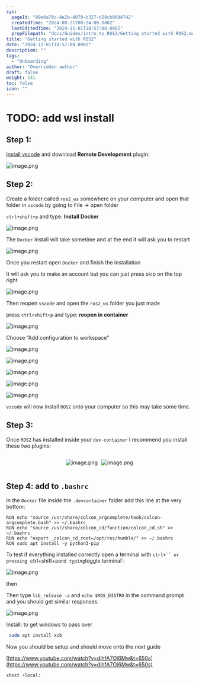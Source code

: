 ```yaml
---
sys:
  pageId: "89e0a78c-4e2b-4070-b327-d28cb0694742"
  createdTime: "2024-08-21T00:24:00.000Z"
  lastEditedTime: "2024-11-01T18:57:00.000Z"
  propFilepath: "docs/Guides/intro_to_ROS2/Getting started with ROS2.md"
title: "Getting started with ROS2"
date: "2024-11-01T18:57:00.000Z"
description: ""
tags:
  - "Onboarding"
author: "Overridden author"
draft: false
weight: 141
toc: false
icon: ""
---
```


# TODO: add wsl install

## Step 1:

[Install vscode](https://code.visualstudio.com/download) and download **Remote Development** plugin:

![image.png](https://prod-files-secure.s3.us-west-2.amazonaws.com/d518164a-d88e-44d1-a4ee-3adb3bd8bce0/efb52993-1881-4a40-b95e-6f020334f022/image.png?X-Amz-Algorithm=AWS4-HMAC-SHA256&X-Amz-Content-Sha256=UNSIGNED-PAYLOAD&X-Amz-Credential=ASIAZI2LB466VYUIVKAU%2F20250411%2Fus-west-2%2Fs3%2Faws4_request&X-Amz-Date=20250411T041050Z&X-Amz-Expires=3600&X-Amz-Security-Token=IQoJb3JpZ2luX2VjEDwaCXVzLXdlc3QtMiJGMEQCIAJRSUQ8os4OfKbNz0bjHkQmdS76xfhLz80CYbp7FqdYAiB%2Fdoc4v%2B14SMhKwQYnl1NUn%2FRjxlasAI5mvETenuCSXSqIBAi1%2F%2F%2F%2F%2F%2F%2F%2F%2F%2F8BEAAaDDYzNzQyMzE4MzgwNSIMZxcA53yQ4EanYU74KtwDKOggwTC39pLdBPQ5DkO0%2Bxy2a%2FmYWPWESIE7t5sr4GPsEkFCLJouM9peoNrZPvAOzC7gF%2FwSOUMhfeB%2Fh7nMZiW2wIiDsq2MKOXKfbAb2Yq3btJD5O8ZZSsbebiRoIbqRZG%2BXhO%2Bjz6lbIQS2MOvbTLl1c9xpLeEHfgBbIbRV6%2FjxSxv3LXrmeUheiceL2kK3ezTjpRnrjCJJPTE4VecaruAtvQF7eDEzJ6kPpjiUIZ30AyfHRKoBRi3rX5T%2Ba%2F4WtrtUvG3nq27bSrELY4AJC0DNygHqQ3RJfT0lpIVDfhJh0NdV5kJIMlZoFcGWRcDeDA5ITfwrx5qAIgO%2FbRThIr8%2BDkYDwHKux24F8rLc%2FbcdCbU5EJxspRMW8OPuTJQWqW0PDnAp%2FofutZsiO4Epa2MT9nPfYzth9SS67hQp638wM3hE5oea9bp9LILu3IFtER2S3EV5jeQ2TH30V6cb2K0%2FYEuwubKzRJhaaWflSVlWQOH6Z8926bae1x1Q%2B7ZSjxs5V5MKxnyg4Tn7I7gFtUpDtsFyemolbQaDTjoNdpL%2BAPqsdQGxuPruCCu9Rszn620Fg6%2BvyvEjolkTO0STEeCVsq%2BG1g6cp2%2F0jb1ghvMEyYals5zbWd5i1ow7avivwY6pgEO%2B4%2BWOyq8ORhBQefisHGMA8gkcM3g8uMan21SY0KCsT%2FNkLqh1DQuCeefixgbXoaHDdKZ%2F4Sxy%2Fy8Ako04WHQNtkAbvGGzIGgJURwG9N25wkGUv1dIpqHt5Am75J1LaBmY26keEhL0n2LI5hnhdvL8%2FhUCLrv38JRXg5Q%2BJMmli6f4xPwt4p9llDdylNrKdEs3PAxFRrtxu%2BHKuLgk2nu3CcRbU7c&X-Amz-Signature=d53d90c3f0a210d8037b8ffcf81880ff65fcf765dc95bae07d244c507d2f2ddf&X-Amz-SignedHeaders=host&x-id=GetObject)

## Step 2:

Create a folder called `ros2_ws` somewhere on your computer and open that folder in `vscode` by going to File → open folder 

`ctrl+shift+p` and type: **Install Docker**

![image.png](https://prod-files-secure.s3.us-west-2.amazonaws.com/d518164a-d88e-44d1-a4ee-3adb3bd8bce0/2269dc0e-1cd5-47ff-bceb-c04ad9b2eab0/image.png?X-Amz-Algorithm=AWS4-HMAC-SHA256&X-Amz-Content-Sha256=UNSIGNED-PAYLOAD&X-Amz-Credential=ASIAZI2LB466VYUIVKAU%2F20250411%2Fus-west-2%2Fs3%2Faws4_request&X-Amz-Date=20250411T041050Z&X-Amz-Expires=3600&X-Amz-Security-Token=IQoJb3JpZ2luX2VjEDwaCXVzLXdlc3QtMiJGMEQCIAJRSUQ8os4OfKbNz0bjHkQmdS76xfhLz80CYbp7FqdYAiB%2Fdoc4v%2B14SMhKwQYnl1NUn%2FRjxlasAI5mvETenuCSXSqIBAi1%2F%2F%2F%2F%2F%2F%2F%2F%2F%2F8BEAAaDDYzNzQyMzE4MzgwNSIMZxcA53yQ4EanYU74KtwDKOggwTC39pLdBPQ5DkO0%2Bxy2a%2FmYWPWESIE7t5sr4GPsEkFCLJouM9peoNrZPvAOzC7gF%2FwSOUMhfeB%2Fh7nMZiW2wIiDsq2MKOXKfbAb2Yq3btJD5O8ZZSsbebiRoIbqRZG%2BXhO%2Bjz6lbIQS2MOvbTLl1c9xpLeEHfgBbIbRV6%2FjxSxv3LXrmeUheiceL2kK3ezTjpRnrjCJJPTE4VecaruAtvQF7eDEzJ6kPpjiUIZ30AyfHRKoBRi3rX5T%2Ba%2F4WtrtUvG3nq27bSrELY4AJC0DNygHqQ3RJfT0lpIVDfhJh0NdV5kJIMlZoFcGWRcDeDA5ITfwrx5qAIgO%2FbRThIr8%2BDkYDwHKux24F8rLc%2FbcdCbU5EJxspRMW8OPuTJQWqW0PDnAp%2FofutZsiO4Epa2MT9nPfYzth9SS67hQp638wM3hE5oea9bp9LILu3IFtER2S3EV5jeQ2TH30V6cb2K0%2FYEuwubKzRJhaaWflSVlWQOH6Z8926bae1x1Q%2B7ZSjxs5V5MKxnyg4Tn7I7gFtUpDtsFyemolbQaDTjoNdpL%2BAPqsdQGxuPruCCu9Rszn620Fg6%2BvyvEjolkTO0STEeCVsq%2BG1g6cp2%2F0jb1ghvMEyYals5zbWd5i1ow7avivwY6pgEO%2B4%2BWOyq8ORhBQefisHGMA8gkcM3g8uMan21SY0KCsT%2FNkLqh1DQuCeefixgbXoaHDdKZ%2F4Sxy%2Fy8Ako04WHQNtkAbvGGzIGgJURwG9N25wkGUv1dIpqHt5Am75J1LaBmY26keEhL0n2LI5hnhdvL8%2FhUCLrv38JRXg5Q%2BJMmli6f4xPwt4p9llDdylNrKdEs3PAxFRrtxu%2BHKuLgk2nu3CcRbU7c&X-Amz-Signature=399e4154bad124ffa7b30037da8355e86378c9f981d0fd8672c83a84b2cfafa3&X-Amz-SignedHeaders=host&x-id=GetObject)

The `Docker` install will take sometime and at the end it will ask you to restart

![image.png](https://prod-files-secure.s3.us-west-2.amazonaws.com/d518164a-d88e-44d1-a4ee-3adb3bd8bce0/ed233f78-be33-4b1f-b89c-9c346c0e961e/image.png?X-Amz-Algorithm=AWS4-HMAC-SHA256&X-Amz-Content-Sha256=UNSIGNED-PAYLOAD&X-Amz-Credential=ASIAZI2LB466VYUIVKAU%2F20250411%2Fus-west-2%2Fs3%2Faws4_request&X-Amz-Date=20250411T041050Z&X-Amz-Expires=3600&X-Amz-Security-Token=IQoJb3JpZ2luX2VjEDwaCXVzLXdlc3QtMiJGMEQCIAJRSUQ8os4OfKbNz0bjHkQmdS76xfhLz80CYbp7FqdYAiB%2Fdoc4v%2B14SMhKwQYnl1NUn%2FRjxlasAI5mvETenuCSXSqIBAi1%2F%2F%2F%2F%2F%2F%2F%2F%2F%2F8BEAAaDDYzNzQyMzE4MzgwNSIMZxcA53yQ4EanYU74KtwDKOggwTC39pLdBPQ5DkO0%2Bxy2a%2FmYWPWESIE7t5sr4GPsEkFCLJouM9peoNrZPvAOzC7gF%2FwSOUMhfeB%2Fh7nMZiW2wIiDsq2MKOXKfbAb2Yq3btJD5O8ZZSsbebiRoIbqRZG%2BXhO%2Bjz6lbIQS2MOvbTLl1c9xpLeEHfgBbIbRV6%2FjxSxv3LXrmeUheiceL2kK3ezTjpRnrjCJJPTE4VecaruAtvQF7eDEzJ6kPpjiUIZ30AyfHRKoBRi3rX5T%2Ba%2F4WtrtUvG3nq27bSrELY4AJC0DNygHqQ3RJfT0lpIVDfhJh0NdV5kJIMlZoFcGWRcDeDA5ITfwrx5qAIgO%2FbRThIr8%2BDkYDwHKux24F8rLc%2FbcdCbU5EJxspRMW8OPuTJQWqW0PDnAp%2FofutZsiO4Epa2MT9nPfYzth9SS67hQp638wM3hE5oea9bp9LILu3IFtER2S3EV5jeQ2TH30V6cb2K0%2FYEuwubKzRJhaaWflSVlWQOH6Z8926bae1x1Q%2B7ZSjxs5V5MKxnyg4Tn7I7gFtUpDtsFyemolbQaDTjoNdpL%2BAPqsdQGxuPruCCu9Rszn620Fg6%2BvyvEjolkTO0STEeCVsq%2BG1g6cp2%2F0jb1ghvMEyYals5zbWd5i1ow7avivwY6pgEO%2B4%2BWOyq8ORhBQefisHGMA8gkcM3g8uMan21SY0KCsT%2FNkLqh1DQuCeefixgbXoaHDdKZ%2F4Sxy%2Fy8Ako04WHQNtkAbvGGzIGgJURwG9N25wkGUv1dIpqHt5Am75J1LaBmY26keEhL0n2LI5hnhdvL8%2FhUCLrv38JRXg5Q%2BJMmli6f4xPwt4p9llDdylNrKdEs3PAxFRrtxu%2BHKuLgk2nu3CcRbU7c&X-Amz-Signature=9485e03d050b3733b083a587754b71fa04aae03b203b82654621c4df776865a5&X-Amz-SignedHeaders=host&x-id=GetObject)

Once you restart open `Docker` and finish the installation

It will ask you to make an account but you can just press skip on the top right

![image.png](https://prod-files-secure.s3.us-west-2.amazonaws.com/d518164a-d88e-44d1-a4ee-3adb3bd8bce0/21010ad9-1659-4fd9-9f59-9932a09b2a3d/image.png?X-Amz-Algorithm=AWS4-HMAC-SHA256&X-Amz-Content-Sha256=UNSIGNED-PAYLOAD&X-Amz-Credential=ASIAZI2LB466VYUIVKAU%2F20250411%2Fus-west-2%2Fs3%2Faws4_request&X-Amz-Date=20250411T041050Z&X-Amz-Expires=3600&X-Amz-Security-Token=IQoJb3JpZ2luX2VjEDwaCXVzLXdlc3QtMiJGMEQCIAJRSUQ8os4OfKbNz0bjHkQmdS76xfhLz80CYbp7FqdYAiB%2Fdoc4v%2B14SMhKwQYnl1NUn%2FRjxlasAI5mvETenuCSXSqIBAi1%2F%2F%2F%2F%2F%2F%2F%2F%2F%2F8BEAAaDDYzNzQyMzE4MzgwNSIMZxcA53yQ4EanYU74KtwDKOggwTC39pLdBPQ5DkO0%2Bxy2a%2FmYWPWESIE7t5sr4GPsEkFCLJouM9peoNrZPvAOzC7gF%2FwSOUMhfeB%2Fh7nMZiW2wIiDsq2MKOXKfbAb2Yq3btJD5O8ZZSsbebiRoIbqRZG%2BXhO%2Bjz6lbIQS2MOvbTLl1c9xpLeEHfgBbIbRV6%2FjxSxv3LXrmeUheiceL2kK3ezTjpRnrjCJJPTE4VecaruAtvQF7eDEzJ6kPpjiUIZ30AyfHRKoBRi3rX5T%2Ba%2F4WtrtUvG3nq27bSrELY4AJC0DNygHqQ3RJfT0lpIVDfhJh0NdV5kJIMlZoFcGWRcDeDA5ITfwrx5qAIgO%2FbRThIr8%2BDkYDwHKux24F8rLc%2FbcdCbU5EJxspRMW8OPuTJQWqW0PDnAp%2FofutZsiO4Epa2MT9nPfYzth9SS67hQp638wM3hE5oea9bp9LILu3IFtER2S3EV5jeQ2TH30V6cb2K0%2FYEuwubKzRJhaaWflSVlWQOH6Z8926bae1x1Q%2B7ZSjxs5V5MKxnyg4Tn7I7gFtUpDtsFyemolbQaDTjoNdpL%2BAPqsdQGxuPruCCu9Rszn620Fg6%2BvyvEjolkTO0STEeCVsq%2BG1g6cp2%2F0jb1ghvMEyYals5zbWd5i1ow7avivwY6pgEO%2B4%2BWOyq8ORhBQefisHGMA8gkcM3g8uMan21SY0KCsT%2FNkLqh1DQuCeefixgbXoaHDdKZ%2F4Sxy%2Fy8Ako04WHQNtkAbvGGzIGgJURwG9N25wkGUv1dIpqHt5Am75J1LaBmY26keEhL0n2LI5hnhdvL8%2FhUCLrv38JRXg5Q%2BJMmli6f4xPwt4p9llDdylNrKdEs3PAxFRrtxu%2BHKuLgk2nu3CcRbU7c&X-Amz-Signature=42dda40c8a73da50477adacbdff428d7b56caf3bffeadf458b98e7da6d09fc4f&X-Amz-SignedHeaders=host&x-id=GetObject)

Then reopen `vscode` and open the `ros2_ws` folder you just made

press `ctrl+shift+p` and type: **reopen in container**

![image.png](https://prod-files-secure.s3.us-west-2.amazonaws.com/d518164a-d88e-44d1-a4ee-3adb3bd8bce0/4e93b8c2-41ad-488c-8095-c74205196118/image.png?X-Amz-Algorithm=AWS4-HMAC-SHA256&X-Amz-Content-Sha256=UNSIGNED-PAYLOAD&X-Amz-Credential=ASIAZI2LB466VYUIVKAU%2F20250411%2Fus-west-2%2Fs3%2Faws4_request&X-Amz-Date=20250411T041050Z&X-Amz-Expires=3600&X-Amz-Security-Token=IQoJb3JpZ2luX2VjEDwaCXVzLXdlc3QtMiJGMEQCIAJRSUQ8os4OfKbNz0bjHkQmdS76xfhLz80CYbp7FqdYAiB%2Fdoc4v%2B14SMhKwQYnl1NUn%2FRjxlasAI5mvETenuCSXSqIBAi1%2F%2F%2F%2F%2F%2F%2F%2F%2F%2F8BEAAaDDYzNzQyMzE4MzgwNSIMZxcA53yQ4EanYU74KtwDKOggwTC39pLdBPQ5DkO0%2Bxy2a%2FmYWPWESIE7t5sr4GPsEkFCLJouM9peoNrZPvAOzC7gF%2FwSOUMhfeB%2Fh7nMZiW2wIiDsq2MKOXKfbAb2Yq3btJD5O8ZZSsbebiRoIbqRZG%2BXhO%2Bjz6lbIQS2MOvbTLl1c9xpLeEHfgBbIbRV6%2FjxSxv3LXrmeUheiceL2kK3ezTjpRnrjCJJPTE4VecaruAtvQF7eDEzJ6kPpjiUIZ30AyfHRKoBRi3rX5T%2Ba%2F4WtrtUvG3nq27bSrELY4AJC0DNygHqQ3RJfT0lpIVDfhJh0NdV5kJIMlZoFcGWRcDeDA5ITfwrx5qAIgO%2FbRThIr8%2BDkYDwHKux24F8rLc%2FbcdCbU5EJxspRMW8OPuTJQWqW0PDnAp%2FofutZsiO4Epa2MT9nPfYzth9SS67hQp638wM3hE5oea9bp9LILu3IFtER2S3EV5jeQ2TH30V6cb2K0%2FYEuwubKzRJhaaWflSVlWQOH6Z8926bae1x1Q%2B7ZSjxs5V5MKxnyg4Tn7I7gFtUpDtsFyemolbQaDTjoNdpL%2BAPqsdQGxuPruCCu9Rszn620Fg6%2BvyvEjolkTO0STEeCVsq%2BG1g6cp2%2F0jb1ghvMEyYals5zbWd5i1ow7avivwY6pgEO%2B4%2BWOyq8ORhBQefisHGMA8gkcM3g8uMan21SY0KCsT%2FNkLqh1DQuCeefixgbXoaHDdKZ%2F4Sxy%2Fy8Ako04WHQNtkAbvGGzIGgJURwG9N25wkGUv1dIpqHt5Am75J1LaBmY26keEhL0n2LI5hnhdvL8%2FhUCLrv38JRXg5Q%2BJMmli6f4xPwt4p9llDdylNrKdEs3PAxFRrtxu%2BHKuLgk2nu3CcRbU7c&X-Amz-Signature=53fbdc1aec6c046ef74b349209751dc686d91fee7780bbd349d135ece409203a&X-Amz-SignedHeaders=host&x-id=GetObject)

Choose “Add configuration to workspace”

![image.png](https://prod-files-secure.s3.us-west-2.amazonaws.com/d518164a-d88e-44d1-a4ee-3adb3bd8bce0/9560b282-5060-4989-ba37-97e7b2c22476/image.png?X-Amz-Algorithm=AWS4-HMAC-SHA256&X-Amz-Content-Sha256=UNSIGNED-PAYLOAD&X-Amz-Credential=ASIAZI2LB466VYUIVKAU%2F20250411%2Fus-west-2%2Fs3%2Faws4_request&X-Amz-Date=20250411T041050Z&X-Amz-Expires=3600&X-Amz-Security-Token=IQoJb3JpZ2luX2VjEDwaCXVzLXdlc3QtMiJGMEQCIAJRSUQ8os4OfKbNz0bjHkQmdS76xfhLz80CYbp7FqdYAiB%2Fdoc4v%2B14SMhKwQYnl1NUn%2FRjxlasAI5mvETenuCSXSqIBAi1%2F%2F%2F%2F%2F%2F%2F%2F%2F%2F8BEAAaDDYzNzQyMzE4MzgwNSIMZxcA53yQ4EanYU74KtwDKOggwTC39pLdBPQ5DkO0%2Bxy2a%2FmYWPWESIE7t5sr4GPsEkFCLJouM9peoNrZPvAOzC7gF%2FwSOUMhfeB%2Fh7nMZiW2wIiDsq2MKOXKfbAb2Yq3btJD5O8ZZSsbebiRoIbqRZG%2BXhO%2Bjz6lbIQS2MOvbTLl1c9xpLeEHfgBbIbRV6%2FjxSxv3LXrmeUheiceL2kK3ezTjpRnrjCJJPTE4VecaruAtvQF7eDEzJ6kPpjiUIZ30AyfHRKoBRi3rX5T%2Ba%2F4WtrtUvG3nq27bSrELY4AJC0DNygHqQ3RJfT0lpIVDfhJh0NdV5kJIMlZoFcGWRcDeDA5ITfwrx5qAIgO%2FbRThIr8%2BDkYDwHKux24F8rLc%2FbcdCbU5EJxspRMW8OPuTJQWqW0PDnAp%2FofutZsiO4Epa2MT9nPfYzth9SS67hQp638wM3hE5oea9bp9LILu3IFtER2S3EV5jeQ2TH30V6cb2K0%2FYEuwubKzRJhaaWflSVlWQOH6Z8926bae1x1Q%2B7ZSjxs5V5MKxnyg4Tn7I7gFtUpDtsFyemolbQaDTjoNdpL%2BAPqsdQGxuPruCCu9Rszn620Fg6%2BvyvEjolkTO0STEeCVsq%2BG1g6cp2%2F0jb1ghvMEyYals5zbWd5i1ow7avivwY6pgEO%2B4%2BWOyq8ORhBQefisHGMA8gkcM3g8uMan21SY0KCsT%2FNkLqh1DQuCeefixgbXoaHDdKZ%2F4Sxy%2Fy8Ako04WHQNtkAbvGGzIGgJURwG9N25wkGUv1dIpqHt5Am75J1LaBmY26keEhL0n2LI5hnhdvL8%2FhUCLrv38JRXg5Q%2BJMmli6f4xPwt4p9llDdylNrKdEs3PAxFRrtxu%2BHKuLgk2nu3CcRbU7c&X-Amz-Signature=6339fa949087b0830ee1214578afc96363f8487580e7603853a72550b7a61464&X-Amz-SignedHeaders=host&x-id=GetObject)

![image.png](https://prod-files-secure.s3.us-west-2.amazonaws.com/d518164a-d88e-44d1-a4ee-3adb3bd8bce0/2ee63f81-886b-48e8-a553-dc6e5eac99e4/image.png?X-Amz-Algorithm=AWS4-HMAC-SHA256&X-Amz-Content-Sha256=UNSIGNED-PAYLOAD&X-Amz-Credential=ASIAZI2LB466VYUIVKAU%2F20250411%2Fus-west-2%2Fs3%2Faws4_request&X-Amz-Date=20250411T041050Z&X-Amz-Expires=3600&X-Amz-Security-Token=IQoJb3JpZ2luX2VjEDwaCXVzLXdlc3QtMiJGMEQCIAJRSUQ8os4OfKbNz0bjHkQmdS76xfhLz80CYbp7FqdYAiB%2Fdoc4v%2B14SMhKwQYnl1NUn%2FRjxlasAI5mvETenuCSXSqIBAi1%2F%2F%2F%2F%2F%2F%2F%2F%2F%2F8BEAAaDDYzNzQyMzE4MzgwNSIMZxcA53yQ4EanYU74KtwDKOggwTC39pLdBPQ5DkO0%2Bxy2a%2FmYWPWESIE7t5sr4GPsEkFCLJouM9peoNrZPvAOzC7gF%2FwSOUMhfeB%2Fh7nMZiW2wIiDsq2MKOXKfbAb2Yq3btJD5O8ZZSsbebiRoIbqRZG%2BXhO%2Bjz6lbIQS2MOvbTLl1c9xpLeEHfgBbIbRV6%2FjxSxv3LXrmeUheiceL2kK3ezTjpRnrjCJJPTE4VecaruAtvQF7eDEzJ6kPpjiUIZ30AyfHRKoBRi3rX5T%2Ba%2F4WtrtUvG3nq27bSrELY4AJC0DNygHqQ3RJfT0lpIVDfhJh0NdV5kJIMlZoFcGWRcDeDA5ITfwrx5qAIgO%2FbRThIr8%2BDkYDwHKux24F8rLc%2FbcdCbU5EJxspRMW8OPuTJQWqW0PDnAp%2FofutZsiO4Epa2MT9nPfYzth9SS67hQp638wM3hE5oea9bp9LILu3IFtER2S3EV5jeQ2TH30V6cb2K0%2FYEuwubKzRJhaaWflSVlWQOH6Z8926bae1x1Q%2B7ZSjxs5V5MKxnyg4Tn7I7gFtUpDtsFyemolbQaDTjoNdpL%2BAPqsdQGxuPruCCu9Rszn620Fg6%2BvyvEjolkTO0STEeCVsq%2BG1g6cp2%2F0jb1ghvMEyYals5zbWd5i1ow7avivwY6pgEO%2B4%2BWOyq8ORhBQefisHGMA8gkcM3g8uMan21SY0KCsT%2FNkLqh1DQuCeefixgbXoaHDdKZ%2F4Sxy%2Fy8Ako04WHQNtkAbvGGzIGgJURwG9N25wkGUv1dIpqHt5Am75J1LaBmY26keEhL0n2LI5hnhdvL8%2FhUCLrv38JRXg5Q%2BJMmli6f4xPwt4p9llDdylNrKdEs3PAxFRrtxu%2BHKuLgk2nu3CcRbU7c&X-Amz-Signature=edfc0b3287824c3b27e35b95ab3d471412bfdb4f25647b171df224530d964e4d&X-Amz-SignedHeaders=host&x-id=GetObject)

![image.png](https://prod-files-secure.s3.us-west-2.amazonaws.com/d518164a-d88e-44d1-a4ee-3adb3bd8bce0/ae1580b2-b048-407e-aed9-b584224a7a04/image.png?X-Amz-Algorithm=AWS4-HMAC-SHA256&X-Amz-Content-Sha256=UNSIGNED-PAYLOAD&X-Amz-Credential=ASIAZI2LB466VYUIVKAU%2F20250411%2Fus-west-2%2Fs3%2Faws4_request&X-Amz-Date=20250411T041050Z&X-Amz-Expires=3600&X-Amz-Security-Token=IQoJb3JpZ2luX2VjEDwaCXVzLXdlc3QtMiJGMEQCIAJRSUQ8os4OfKbNz0bjHkQmdS76xfhLz80CYbp7FqdYAiB%2Fdoc4v%2B14SMhKwQYnl1NUn%2FRjxlasAI5mvETenuCSXSqIBAi1%2F%2F%2F%2F%2F%2F%2F%2F%2F%2F8BEAAaDDYzNzQyMzE4MzgwNSIMZxcA53yQ4EanYU74KtwDKOggwTC39pLdBPQ5DkO0%2Bxy2a%2FmYWPWESIE7t5sr4GPsEkFCLJouM9peoNrZPvAOzC7gF%2FwSOUMhfeB%2Fh7nMZiW2wIiDsq2MKOXKfbAb2Yq3btJD5O8ZZSsbebiRoIbqRZG%2BXhO%2Bjz6lbIQS2MOvbTLl1c9xpLeEHfgBbIbRV6%2FjxSxv3LXrmeUheiceL2kK3ezTjpRnrjCJJPTE4VecaruAtvQF7eDEzJ6kPpjiUIZ30AyfHRKoBRi3rX5T%2Ba%2F4WtrtUvG3nq27bSrELY4AJC0DNygHqQ3RJfT0lpIVDfhJh0NdV5kJIMlZoFcGWRcDeDA5ITfwrx5qAIgO%2FbRThIr8%2BDkYDwHKux24F8rLc%2FbcdCbU5EJxspRMW8OPuTJQWqW0PDnAp%2FofutZsiO4Epa2MT9nPfYzth9SS67hQp638wM3hE5oea9bp9LILu3IFtER2S3EV5jeQ2TH30V6cb2K0%2FYEuwubKzRJhaaWflSVlWQOH6Z8926bae1x1Q%2B7ZSjxs5V5MKxnyg4Tn7I7gFtUpDtsFyemolbQaDTjoNdpL%2BAPqsdQGxuPruCCu9Rszn620Fg6%2BvyvEjolkTO0STEeCVsq%2BG1g6cp2%2F0jb1ghvMEyYals5zbWd5i1ow7avivwY6pgEO%2B4%2BWOyq8ORhBQefisHGMA8gkcM3g8uMan21SY0KCsT%2FNkLqh1DQuCeefixgbXoaHDdKZ%2F4Sxy%2Fy8Ako04WHQNtkAbvGGzIGgJURwG9N25wkGUv1dIpqHt5Am75J1LaBmY26keEhL0n2LI5hnhdvL8%2FhUCLrv38JRXg5Q%2BJMmli6f4xPwt4p9llDdylNrKdEs3PAxFRrtxu%2BHKuLgk2nu3CcRbU7c&X-Amz-Signature=412faf5ebe2c374bbc33412a8b08cf9b966f3fee30ab18dfaa6521ec7559ea35&X-Amz-SignedHeaders=host&x-id=GetObject)

![image.png](https://prod-files-secure.s3.us-west-2.amazonaws.com/d518164a-d88e-44d1-a4ee-3adb3bd8bce0/53255b28-f75e-430f-b9e3-c0ac8577e42b/image.png?X-Amz-Algorithm=AWS4-HMAC-SHA256&X-Amz-Content-Sha256=UNSIGNED-PAYLOAD&X-Amz-Credential=ASIAZI2LB466VYUIVKAU%2F20250411%2Fus-west-2%2Fs3%2Faws4_request&X-Amz-Date=20250411T041050Z&X-Amz-Expires=3600&X-Amz-Security-Token=IQoJb3JpZ2luX2VjEDwaCXVzLXdlc3QtMiJGMEQCIAJRSUQ8os4OfKbNz0bjHkQmdS76xfhLz80CYbp7FqdYAiB%2Fdoc4v%2B14SMhKwQYnl1NUn%2FRjxlasAI5mvETenuCSXSqIBAi1%2F%2F%2F%2F%2F%2F%2F%2F%2F%2F8BEAAaDDYzNzQyMzE4MzgwNSIMZxcA53yQ4EanYU74KtwDKOggwTC39pLdBPQ5DkO0%2Bxy2a%2FmYWPWESIE7t5sr4GPsEkFCLJouM9peoNrZPvAOzC7gF%2FwSOUMhfeB%2Fh7nMZiW2wIiDsq2MKOXKfbAb2Yq3btJD5O8ZZSsbebiRoIbqRZG%2BXhO%2Bjz6lbIQS2MOvbTLl1c9xpLeEHfgBbIbRV6%2FjxSxv3LXrmeUheiceL2kK3ezTjpRnrjCJJPTE4VecaruAtvQF7eDEzJ6kPpjiUIZ30AyfHRKoBRi3rX5T%2Ba%2F4WtrtUvG3nq27bSrELY4AJC0DNygHqQ3RJfT0lpIVDfhJh0NdV5kJIMlZoFcGWRcDeDA5ITfwrx5qAIgO%2FbRThIr8%2BDkYDwHKux24F8rLc%2FbcdCbU5EJxspRMW8OPuTJQWqW0PDnAp%2FofutZsiO4Epa2MT9nPfYzth9SS67hQp638wM3hE5oea9bp9LILu3IFtER2S3EV5jeQ2TH30V6cb2K0%2FYEuwubKzRJhaaWflSVlWQOH6Z8926bae1x1Q%2B7ZSjxs5V5MKxnyg4Tn7I7gFtUpDtsFyemolbQaDTjoNdpL%2BAPqsdQGxuPruCCu9Rszn620Fg6%2BvyvEjolkTO0STEeCVsq%2BG1g6cp2%2F0jb1ghvMEyYals5zbWd5i1ow7avivwY6pgEO%2B4%2BWOyq8ORhBQefisHGMA8gkcM3g8uMan21SY0KCsT%2FNkLqh1DQuCeefixgbXoaHDdKZ%2F4Sxy%2Fy8Ako04WHQNtkAbvGGzIGgJURwG9N25wkGUv1dIpqHt5Am75J1LaBmY26keEhL0n2LI5hnhdvL8%2FhUCLrv38JRXg5Q%2BJMmli6f4xPwt4p9llDdylNrKdEs3PAxFRrtxu%2BHKuLgk2nu3CcRbU7c&X-Amz-Signature=019930d88e43066b9d1c0c9d52e0b290fe9b2003da95495a542e47e57c0abc80&X-Amz-SignedHeaders=host&x-id=GetObject)

![image.png](https://prod-files-secure.s3.us-west-2.amazonaws.com/d518164a-d88e-44d1-a4ee-3adb3bd8bce0/7c562767-5af9-4ffb-97d1-327bcdf4ee00/image.png?X-Amz-Algorithm=AWS4-HMAC-SHA256&X-Amz-Content-Sha256=UNSIGNED-PAYLOAD&X-Amz-Credential=ASIAZI2LB466VYUIVKAU%2F20250411%2Fus-west-2%2Fs3%2Faws4_request&X-Amz-Date=20250411T041050Z&X-Amz-Expires=3600&X-Amz-Security-Token=IQoJb3JpZ2luX2VjEDwaCXVzLXdlc3QtMiJGMEQCIAJRSUQ8os4OfKbNz0bjHkQmdS76xfhLz80CYbp7FqdYAiB%2Fdoc4v%2B14SMhKwQYnl1NUn%2FRjxlasAI5mvETenuCSXSqIBAi1%2F%2F%2F%2F%2F%2F%2F%2F%2F%2F8BEAAaDDYzNzQyMzE4MzgwNSIMZxcA53yQ4EanYU74KtwDKOggwTC39pLdBPQ5DkO0%2Bxy2a%2FmYWPWESIE7t5sr4GPsEkFCLJouM9peoNrZPvAOzC7gF%2FwSOUMhfeB%2Fh7nMZiW2wIiDsq2MKOXKfbAb2Yq3btJD5O8ZZSsbebiRoIbqRZG%2BXhO%2Bjz6lbIQS2MOvbTLl1c9xpLeEHfgBbIbRV6%2FjxSxv3LXrmeUheiceL2kK3ezTjpRnrjCJJPTE4VecaruAtvQF7eDEzJ6kPpjiUIZ30AyfHRKoBRi3rX5T%2Ba%2F4WtrtUvG3nq27bSrELY4AJC0DNygHqQ3RJfT0lpIVDfhJh0NdV5kJIMlZoFcGWRcDeDA5ITfwrx5qAIgO%2FbRThIr8%2BDkYDwHKux24F8rLc%2FbcdCbU5EJxspRMW8OPuTJQWqW0PDnAp%2FofutZsiO4Epa2MT9nPfYzth9SS67hQp638wM3hE5oea9bp9LILu3IFtER2S3EV5jeQ2TH30V6cb2K0%2FYEuwubKzRJhaaWflSVlWQOH6Z8926bae1x1Q%2B7ZSjxs5V5MKxnyg4Tn7I7gFtUpDtsFyemolbQaDTjoNdpL%2BAPqsdQGxuPruCCu9Rszn620Fg6%2BvyvEjolkTO0STEeCVsq%2BG1g6cp2%2F0jb1ghvMEyYals5zbWd5i1ow7avivwY6pgEO%2B4%2BWOyq8ORhBQefisHGMA8gkcM3g8uMan21SY0KCsT%2FNkLqh1DQuCeefixgbXoaHDdKZ%2F4Sxy%2Fy8Ako04WHQNtkAbvGGzIGgJURwG9N25wkGUv1dIpqHt5Am75J1LaBmY26keEhL0n2LI5hnhdvL8%2FhUCLrv38JRXg5Q%2BJMmli6f4xPwt4p9llDdylNrKdEs3PAxFRrtxu%2BHKuLgk2nu3CcRbU7c&X-Amz-Signature=b2adcbc9ad30a2ffd2a6f11a6e2e1684235c82bbb66420aa152fae5fd95ba7c8&X-Amz-SignedHeaders=host&x-id=GetObject)

`vscode` will now install `ROS2` onto your computer so this may take some time.

## Step 3:

Once `ROS2` has installed inside your `dev-container` I recommend you install these two plugins:

<div style="display: flex;flex-direction: row; column-gap:10px; max-width: 630px;justify-content: center;">
<div>

![image.png](https://prod-files-secure.s3.us-west-2.amazonaws.com/d518164a-d88e-44d1-a4ee-3adb3bd8bce0/3fc3d550-5a54-4ba1-ba6b-faa01cdb7369/image.png?X-Amz-Algorithm=AWS4-HMAC-SHA256&X-Amz-Content-Sha256=UNSIGNED-PAYLOAD&X-Amz-Credential=ASIAZI2LB466R7C3MEGI%2F20250411%2Fus-west-2%2Fs3%2Faws4_request&X-Amz-Date=20250411T041052Z&X-Amz-Expires=3600&X-Amz-Security-Token=IQoJb3JpZ2luX2VjEDwaCXVzLXdlc3QtMiJHMEUCIQCCje92WEX1BmbCrbN3byKXJf4muwUhvtqstevAw1NNyAIgGLcAK2D5uviTazICzKRIPR3GmfCmxpI1rKdKNdtj%2FP4qiAQItf%2F%2F%2F%2F%2F%2F%2F%2F%2F%2FARAAGgw2Mzc0MjMxODM4MDUiDCu2ur%2BxGA4GP%2FAQPircA2LoDmIwpwd0xo%2BNJFYH0NEWs%2BN%2FgMoC6onQHbPrNY0DW1bOqycTjVEdhDjcQNA%2Ff%2Fp0Ajo5UsHEPY%2BrRiX%2BJy4fY21z7lFEnd%2BqJ7e%2BXvv1xLbY0mxGwzhCJ3clYnapGlap7Dzp6oKBSMwi5Ob2hVaujG0g6DRwy35ATjv2oSFQQOv2VfipdQvpm7hGER3Xy6NPcDZJqpTwCjND7d7vO2d0i%2FSirzfcHy9WXRn5LfPtthIC1E87rFrl05L12wRpVVHk9HbVlBVQ%2FWSo2%2FCNra8f97VC2JAG4zaOAL8YeppeXNqRvq7E5tANgxnlMZL2ixO6SlzgijWKmK4kAYEcJPfRFpVdbI74cqveBPlR0su66LYfSqGtmGhhaH6janVy4WBHbKQcgq2DxgO3DKBKIR4KAPdUPPv20c8nzy1nb3zj2aIAOhAbOam%2BoZl0jtjr7OTxY8NpAeRfyrLSwcEBED5KCJyxKOkU4qN11AIqOlLTTUhufMuXj1MIfJzfoNOjMCnjD3X809Iz0s7lJ%2BoofzO%2Fkg01C1RMYR2So1X%2B5sLQWWvHvEOyo%2Fbw7IwuM1rd4PDWCo%2BbhtqVEvk4fqf90L7OTl7GqWw9EoZU7z5dFClsRtbc0VUxCLaUbvyFMLyr4r8GOqUBIiwzT7uf8k%2BmHUloJaEYczeILZe5E8%2BigXp0gtQn8dezk9ooZfyUe6DNwVnJGmHB%2F%2B5NsH5Ixx20aJiumCGtIa3kkanXcNb91APRR6XFIXpiLl21HfYvgxDM%2FK%2FQ3AQTlQjY8249DGxo9ESUNHqNRMDYx7FuimI5rpIUTFqOR%2Bwlt0y1tXVagBj%2BX4%2BohLR5pAXiRfN%2Bo83lNAeg7cHQJG6gqVD4&X-Amz-Signature=9bb89f3dad9577ee9f4fe2268d3b5823e89b1e49d6f0fac1cd4c22415172119b&X-Amz-SignedHeaders=host&x-id=GetObject)

</div>
<div>

![image.png](https://prod-files-secure.s3.us-west-2.amazonaws.com/d518164a-d88e-44d1-a4ee-3adb3bd8bce0/d994cc66-13c2-4093-a5a3-f84cf4601a82/image.png?X-Amz-Algorithm=AWS4-HMAC-SHA256&X-Amz-Content-Sha256=UNSIGNED-PAYLOAD&X-Amz-Credential=ASIAZI2LB466XPQ42ZHJ%2F20250411%2Fus-west-2%2Fs3%2Faws4_request&X-Amz-Date=20250411T041052Z&X-Amz-Expires=3600&X-Amz-Security-Token=IQoJb3JpZ2luX2VjEDwaCXVzLXdlc3QtMiJHMEUCIQDK0nc3nXnZB9tt9Ozmr3ZLSY3mBd3VEi2UjAaAyJng%2BQIgAdvpJ5jI%2B%2F5lP%2B6LxKjeALNG%2FgQIYqSeb36QiAR%2Ft7YqiAQItf%2F%2F%2F%2F%2F%2F%2F%2F%2F%2FARAAGgw2Mzc0MjMxODM4MDUiDGFAz6br%2BK6Ny%2B3gNCrcA5DHi4jhC7%2BlQmkXevoo6G%2FDUh9vgrl6E%2FSqxDK1sWlEKxFiLSjinX0HN0mDqlWxF0dnyQA95vZxX63L8cc5bd6IstC3uPzvseXtmE8yCCt36udHk9VQLDWhNddnBjHr9eYhd3VlbJEWkcGFq%2B2Ic1%2BVwAVNqmiy4kdprtp6luNhhLjDZDtl88oyU4os%2BrsGZN0TtROlJMqfLszE01Ggzhg2aAsYjQZW0pp1cH7wGE%2B0hNRgXUSgV2GeBY9X1ibSc2FZ9dmjxY%2Fsv585DiRgjPO8s0IWrHPbSPYy4A5BJPE4LpvekvUlf3MvdEI1uLKwfYpC9ZSpePUZTAWyREt%2FdfFmhcKP9N77%2BRtozkP0xyBIPqHEPPz%2FQwroVPAusXWTeEbmfPjLitm2yTDGwn9JAjZrEPQUOLYBQuHhHgNQwEb8eNCNYWsMdIsLLNr5uNlSjxCab1DABTCus%2BA5bjOj%2FUxfm4BGbjkwvCOWMy%2F7PPBk7AfQPq%2FNUfUcU8Qn3idvinVfTrlxts13tTgq5d6CirAizTvjyVXaJ2KpIeLsjLrcjnZvwa8%2FaI%2BNAeon9oxH8NnVgbT2NiG8q%2BdUxIgEri%2BUCyK8Gg3hFhnmDaPwYhAL0E%2BOaoFrCOzGyxuTMN%2Bq4r8GOqUBGMQSkJZUF%2BCuO6S6TtKN6qbFEn0MIWllA3fEgcE7umXt2164m6E%2BGf3GeQaoi0UuTClrstibyxLrGJmUuNKU5bgu58bqw7MMJv3PwdYNjXpDi2LGZdeRvWxYO4FsCWcSIQexPIqKRdZ4pI0EoHHUymGx7AicisX57G4vW%2FCe%2BGuzC5t1FOSlkJEgGNtgg4EGYTHkxjhCLKM90wAPr2RSE%2BWmRz1h&X-Amz-Signature=a5cf6cb74ba6b1c3cdd07a879cced6b256df9903bc4bc3d6ec7dc75d211a2c72&X-Amz-SignedHeaders=host&x-id=GetObject)

</div>
</div>

## Step 4: add to `.bashrc`

In the `Docker` file inside the `.devcontainer` folder add this line at the very bottom: 

```docker
RUN echo "source /usr/share/colcon_argcomplete/hook/colcon-argcomplete.bash" >> ~/.bashrc
RUN echo "source /usr/share/colcon_cd/function/colcon_cd.sh" >> ~/.bashrc
RUN echo "export _colcon_cd_root=/opt/ros/humble/" >> ~/.bashrc
RUN sudo apt install -y python3-pip 
```

To test if everything installed correctly open a terminal with `ctrl+`` or pressing `ctrl+shift+p` and typing `toggle terminal`:

![image.png](https://prod-files-secure.s3.us-west-2.amazonaws.com/d518164a-d88e-44d1-a4ee-3adb3bd8bce0/6a4943d8-b04e-4c02-9a58-775f3384d1a5/image.png?X-Amz-Algorithm=AWS4-HMAC-SHA256&X-Amz-Content-Sha256=UNSIGNED-PAYLOAD&X-Amz-Credential=ASIAZI2LB466VYUIVKAU%2F20250411%2Fus-west-2%2Fs3%2Faws4_request&X-Amz-Date=20250411T041050Z&X-Amz-Expires=3600&X-Amz-Security-Token=IQoJb3JpZ2luX2VjEDwaCXVzLXdlc3QtMiJGMEQCIAJRSUQ8os4OfKbNz0bjHkQmdS76xfhLz80CYbp7FqdYAiB%2Fdoc4v%2B14SMhKwQYnl1NUn%2FRjxlasAI5mvETenuCSXSqIBAi1%2F%2F%2F%2F%2F%2F%2F%2F%2F%2F8BEAAaDDYzNzQyMzE4MzgwNSIMZxcA53yQ4EanYU74KtwDKOggwTC39pLdBPQ5DkO0%2Bxy2a%2FmYWPWESIE7t5sr4GPsEkFCLJouM9peoNrZPvAOzC7gF%2FwSOUMhfeB%2Fh7nMZiW2wIiDsq2MKOXKfbAb2Yq3btJD5O8ZZSsbebiRoIbqRZG%2BXhO%2Bjz6lbIQS2MOvbTLl1c9xpLeEHfgBbIbRV6%2FjxSxv3LXrmeUheiceL2kK3ezTjpRnrjCJJPTE4VecaruAtvQF7eDEzJ6kPpjiUIZ30AyfHRKoBRi3rX5T%2Ba%2F4WtrtUvG3nq27bSrELY4AJC0DNygHqQ3RJfT0lpIVDfhJh0NdV5kJIMlZoFcGWRcDeDA5ITfwrx5qAIgO%2FbRThIr8%2BDkYDwHKux24F8rLc%2FbcdCbU5EJxspRMW8OPuTJQWqW0PDnAp%2FofutZsiO4Epa2MT9nPfYzth9SS67hQp638wM3hE5oea9bp9LILu3IFtER2S3EV5jeQ2TH30V6cb2K0%2FYEuwubKzRJhaaWflSVlWQOH6Z8926bae1x1Q%2B7ZSjxs5V5MKxnyg4Tn7I7gFtUpDtsFyemolbQaDTjoNdpL%2BAPqsdQGxuPruCCu9Rszn620Fg6%2BvyvEjolkTO0STEeCVsq%2BG1g6cp2%2F0jb1ghvMEyYals5zbWd5i1ow7avivwY6pgEO%2B4%2BWOyq8ORhBQefisHGMA8gkcM3g8uMan21SY0KCsT%2FNkLqh1DQuCeefixgbXoaHDdKZ%2F4Sxy%2Fy8Ako04WHQNtkAbvGGzIGgJURwG9N25wkGUv1dIpqHt5Am75J1LaBmY26keEhL0n2LI5hnhdvL8%2FhUCLrv38JRXg5Q%2BJMmli6f4xPwt4p9llDdylNrKdEs3PAxFRrtxu%2BHKuLgk2nu3CcRbU7c&X-Amz-Signature=4e1e3b7a961b84ec8b5701a0d876e1840ddfbd2f9d614246618f645a7520d478&X-Amz-SignedHeaders=host&x-id=GetObject)

then 

Then type `lsb_release -a` and `echo $ROS_DISTRO` in the command prompt and you should get similar responses:

![image.png](https://prod-files-secure.s3.us-west-2.amazonaws.com/d518164a-d88e-44d1-a4ee-3adb3bd8bce0/3e635dec-a805-4e85-8b9e-d000e5b71a4e/image.png?X-Amz-Algorithm=AWS4-HMAC-SHA256&X-Amz-Content-Sha256=UNSIGNED-PAYLOAD&X-Amz-Credential=ASIAZI2LB466VYUIVKAU%2F20250411%2Fus-west-2%2Fs3%2Faws4_request&X-Amz-Date=20250411T041050Z&X-Amz-Expires=3600&X-Amz-Security-Token=IQoJb3JpZ2luX2VjEDwaCXVzLXdlc3QtMiJGMEQCIAJRSUQ8os4OfKbNz0bjHkQmdS76xfhLz80CYbp7FqdYAiB%2Fdoc4v%2B14SMhKwQYnl1NUn%2FRjxlasAI5mvETenuCSXSqIBAi1%2F%2F%2F%2F%2F%2F%2F%2F%2F%2F8BEAAaDDYzNzQyMzE4MzgwNSIMZxcA53yQ4EanYU74KtwDKOggwTC39pLdBPQ5DkO0%2Bxy2a%2FmYWPWESIE7t5sr4GPsEkFCLJouM9peoNrZPvAOzC7gF%2FwSOUMhfeB%2Fh7nMZiW2wIiDsq2MKOXKfbAb2Yq3btJD5O8ZZSsbebiRoIbqRZG%2BXhO%2Bjz6lbIQS2MOvbTLl1c9xpLeEHfgBbIbRV6%2FjxSxv3LXrmeUheiceL2kK3ezTjpRnrjCJJPTE4VecaruAtvQF7eDEzJ6kPpjiUIZ30AyfHRKoBRi3rX5T%2Ba%2F4WtrtUvG3nq27bSrELY4AJC0DNygHqQ3RJfT0lpIVDfhJh0NdV5kJIMlZoFcGWRcDeDA5ITfwrx5qAIgO%2FbRThIr8%2BDkYDwHKux24F8rLc%2FbcdCbU5EJxspRMW8OPuTJQWqW0PDnAp%2FofutZsiO4Epa2MT9nPfYzth9SS67hQp638wM3hE5oea9bp9LILu3IFtER2S3EV5jeQ2TH30V6cb2K0%2FYEuwubKzRJhaaWflSVlWQOH6Z8926bae1x1Q%2B7ZSjxs5V5MKxnyg4Tn7I7gFtUpDtsFyemolbQaDTjoNdpL%2BAPqsdQGxuPruCCu9Rszn620Fg6%2BvyvEjolkTO0STEeCVsq%2BG1g6cp2%2F0jb1ghvMEyYals5zbWd5i1ow7avivwY6pgEO%2B4%2BWOyq8ORhBQefisHGMA8gkcM3g8uMan21SY0KCsT%2FNkLqh1DQuCeefixgbXoaHDdKZ%2F4Sxy%2Fy8Ako04WHQNtkAbvGGzIGgJURwG9N25wkGUv1dIpqHt5Am75J1LaBmY26keEhL0n2LI5hnhdvL8%2FhUCLrv38JRXg5Q%2BJMmli6f4xPwt4p9llDdylNrKdEs3PAxFRrtxu%2BHKuLgk2nu3CcRbU7c&X-Amz-Signature=f47aa0fa3757a89781271bed9e8029f23034b797f121fd6cd35a5a165f3bd1cd&X-Amz-SignedHeaders=host&x-id=GetObject)

Install:  to get windows to pass over

```bash
 sudo apt install xcb
```

Now you should be setup and should move onto the next guide 

[https://www.youtube.com/watch?v=dihfA7Ol6Mw&t=650s](https://www.youtube.com/watch?v=dihfA7Ol6Mw&t=650s)

```python
xhost +local:
```
